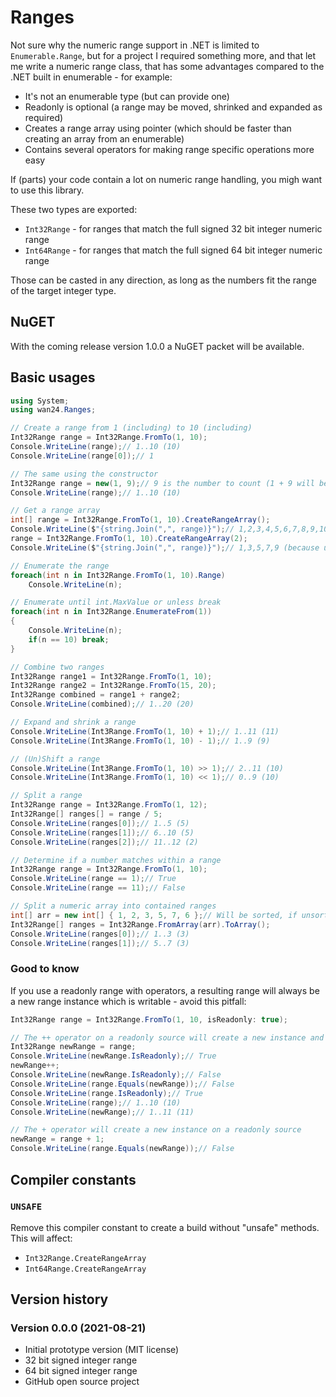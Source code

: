 ﻿# Ranges

Not sure why the numeric range support in .NET is limited to 
`Enumerable.Range`, but for a project I required something more, and that let 
me write a numeric range class, that has some advantages compared to the .NET 
built in enumerable - for example:

- It's not an enumerable type (but can provide one)
- Readonly is optional (a range may be moved, shrinked and expanded as 
required)
- Creates a range array using pointer (which should be faster than creating an 
array from an enumerable)
- Contains several operators for making range specific operations more easy

If (parts) your code contain a lot on numeric range handling, you migh want to 
use this library.

These two types are exported:

- `Int32Range` - for ranges that match the full signed 32 bit integer numeric 
range
- `Int64Range` - for ranges that match the full signed 64 bit integer numeric 
range

Those can be casted in any direction, as long as the numbers fit the range of 
the target integer type.

## NuGET

With the coming release version 1.0.0 a NuGET packet will be available.

## Basic usages

```cs
using System;
using wan24.Ranges;

// Create a range from 1 (including) to 10 (including)
Int32Range range = Int32Range.FromTo(1, 10);
Console.WriteLine(range);// 1..10 (10)
Console.WriteLine(range[0]);// 1

// The same using the constructor
Int32Range range = new(1, 9);// 9 is the number to count (1 + 9 will be the "to including" value)
Console.WriteLine(range);// 1..10 (10)

// Get a range array
int[] range = Int32Range.FromTo(1, 10).CreateRangeArray();
Console.WriteLine($"{string.Join(",", range)}");// 1,2,3,4,5,6,7,8,9,10
range = Int32Range.FromTo(1, 10).CreateRangeArray(2);
Console.WriteLine($"{string.Join(",", range)}");// 1,3,5,7,9 (because using stepping 2 when creating the array)

// Enumerate the range
foreach(int n in Int32Range.FromTo(1, 10).Range)
	Console.WriteLine(n);

// Enumerate until int.MaxValue or unless break
foreach(int n in Int32Range.EnumerateFrom(1))
{
	Console.WriteLine(n);
	if(n == 10) break;
}

// Combine two ranges
Int32Range range1 = Int32Range.FromTo(1, 10);
Int32Range range2 = Int32Range.FromTo(15, 20);
Int32Range combined = range1 + range2;
Console.WriteLine(combined);// 1..20 (20)

// Expand and shrink a range
Console.WriteLine(Int3Range.FromTo(1, 10) + 1);// 1..11 (11)
Console.WriteLine(Int3Range.FromTo(1, 10) - 1);// 1..9 (9)

// (Un)Shift a range
Console.WriteLine(Int3Range.FromTo(1, 10) >> 1);// 2..11 (10)
Console.WriteLine(Int3Range.FromTo(1, 10) << 1);// 0..9 (10)

// Split a range
Int32Range range = Int32Range.FromTo(1, 12);
Int32Range[] ranges[] = range / 5;
Console.WriteLine(ranges[0]);// 1..5 (5)
Console.WriteLine(ranges[1]);// 6..10 (5)
Console.WriteLine(ranges[2]);// 11..12 (2)

// Determine if a number matches within a range
Int32Range range = Int32Range.FromTo(1, 10);
Console.WriteLine(range == 1);// True
Console.WriteLine(range == 11);// False

// Split a numeric array into contained ranges
int[] arr = new int[] { 1, 2, 3, 5, 7, 6 };// Will be sorted, if unsorted
Int32Range[] ranges = Int32Range.FromArray(arr).ToArray();
Console.WriteLine(ranges[0]);// 1..3 (3)
Console.WriteLine(ranges[1]);// 5..7 (3)
```

### Good to know

If you use a readonly range with operators, a resulting range will always be a 
new range instance which is writable - avoid this pitfall:

```cs
Int32Range range = Int32Range.FromTo(1, 10, isReadonly: true);

// The ++ operator on a readonly source will create a new instance and set it to the variable
Int32Range newRange = range;
Console.WriteLine(newRange.IsReadonly);// True
newRange++;
Console.WriteLine(newRange.IsReadonly);// False
Console.WriteLine(range.Equals(newRange));// False
Console.WriteLine(range.IsReadonly);// True
Console.WriteLine(range);// 1..10 (10)
Console.WriteLine(newRange);// 1..11 (11)

// The + operator will create a new instance on a readonly source
newRange = range + 1;
Console.WriteLine(range.Equals(newRange));// False
```

## Compiler constants

### `UNSAFE`

Remove this compiler constant to create a build without "unsafe" methods. This 
will affect:

- `Int32Range.CreateRangeArray`
- `Int64Range.CreateRangeArray`

## Version history

### Version 0.0.0 (2021-08-21)

- Initial prototype version (MIT license)
- 32 bit signed integer range
- 64 bit signed integer range
- GitHub open source project
